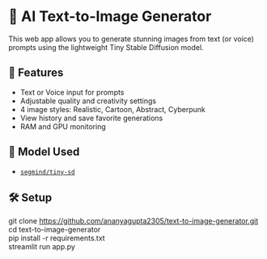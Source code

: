 # 🎨 AI Text-to-Image Generator

This web app allows you to generate stunning images from text (or voice) prompts using the lightweight Tiny Stable Diffusion model.

## 🚀 Features
- Text or Voice input for prompts
- Adjustable quality and creativity settings
- 4 image styles: Realistic, Cartoon, Abstract, Cyberpunk
- View history and save favorite generations
- RAM and GPU monitoring

## 🧠 Model Used
- [`segmind/tiny-sd`](https://huggingface.co/segmind/tiny-sd)

## 🛠️ Setup

git clone https://github.com/ananyagupta2305/text-to-image-generator.git<br>
cd text-to-image-generator<br>
pip install -r requirements.txt<br>
streamlit run app.py<br>
